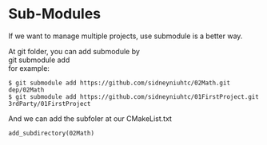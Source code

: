 # Sub-Modules

If we want to manage multiple projects, use submodule is a better way.

At git folder, you can add submodule by  
git submodule add <git-project> <final-path>  
for example:
```
$ git submodule add https://github.com/sidneyniuhtc/02Math.git dep/02Math
$ git submodule add https://github.com/sidneyniuhtc/01FirstProject.git 3rdParty/01FirstProject
```
And we can add the subfoler at our CMakeList.txt
```
add_subdirectory(02Math)
```


